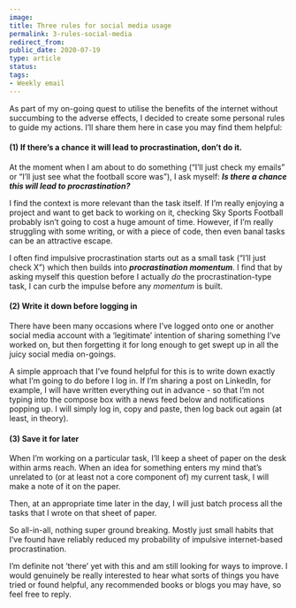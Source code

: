 ```yaml
---
image: 
title: Three rules for social media usage
permalink: 3-rules-social-media
redirect_from: 
public_date: 2020-07-19
type: article
status: 
tags:
- Weekly email
---
```




As part of my on-going quest to utilise the benefits of the internet without succumbing to the adverse effects, I decided to create some personal rules to guide my actions. I’ll share them here in case you may find them helpful:

#### (1) **If there’s a chance it will lead to procrastination, don’t do it.**

At the moment when I am about to do something (“I’ll just check my emails” or “I’ll just see what the football score was”), I ask myself: _**Is there a chance this will lead to procrastination?**_

I find the context is more relevant than the task itself. If I’m really enjoying a project and want to get back to working on it, checking Sky Sports Football probably isn’t going to cost a huge amount of time. However, if I’m really struggling with some writing, or with a piece of code, then even banal tasks can be an attractive escape.

I often find impulsive procrastination starts out as a small task (“I’ll just check X”) which then builds into _**procrastination momentum**_. I find that by asking myself this question before I actually _do_ the procrastination-type task, I can curb the impulse before any _momentum_ is built.

#### (2) Write it down before logging in

There have been many occasions where I’ve logged onto one or another social media account with a ‘legitimate’ intention of sharing something I’ve worked on, but then forgetting it for long enough to get swept up in all the juicy social media on-goings.

A simple approach that I’ve found helpful for this is to write down exactly what I’m going to do before I log in. If I’m sharing a post on LinkedIn, for example, I will have written everything out in advance - so that I’m not typing into the compose box with a news feed below and notifications popping up. I will simply log in, copy and paste, then log back out again (at least, in theory).

#### (3) Save it for later

When I’m working on a particular task, I’ll keep a sheet of paper on the desk within arms reach. When an idea for something enters my mind that’s unrelated to (or at least not a core component of) my current task, I will make a note of it on the paper.

Then, at an appropriate time later in the day, I will just batch process all the tasks that I wrote on that sheet of paper.

So all-in-all, nothing super ground breaking. Mostly just small habits that I’ve found have reliably reduced my probability of impulsive internet-based procrastination.

I’m definite not ‘there’ yet with this and am still looking for ways to improve. I would genuinely be really interested to hear what sorts of things you have tried or found helpful, any recommended books or blogs you may have, so feel free to reply.